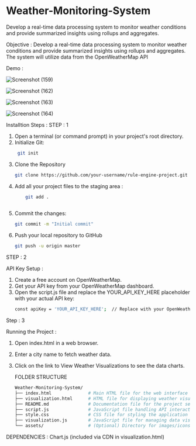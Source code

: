 # Weather-Monitoring-System
Develop a real-time data processing system to monitor weather conditions and provide summarized insights using rollups and aggregates.


Objective :
Develop a real-time data processing system to monitor weather conditions and provide
summarized insights using rollups and aggregates. The system will utilize data from the
OpenWeatherMap API 

Demo : 

![Screenshot (159)](https://github.com/user-attachments/assets/4124ef97-c1d4-47c1-a774-bf808b73c52c)

![Screenshot (162)](https://github.com/user-attachments/assets/c63bbdc9-7f19-44e1-8a6e-ad185b5d55d5)

![Screenshot (163)](https://github.com/user-attachments/assets/a076e679-ffa8-4566-8702-53da59f1afac)

![Screenshot (164)](https://github.com/user-attachments/assets/e4e1d204-9951-4048-8ab0-0f828faf0f22)


Installtion Steps :
STEP : 1

 1. Open a terminal (or command prompt) in your project's root directory.
 2. Initialize Git:
    ```bash
     git init
    
3. Clone the Repository
   ```bash
   git clone https://github.com/your-username/rule-engine-project.git
4. Add all your project files to the staging area :
    ```bash
        git add .
        
5. Commit the changes:
    ```bash
    git commit -m "Initial commit"
   
6. Push your local repository to GitHub
    ```bash
    git push -u origin master

STEP : 2

 API Key Setup :
1. Create a free account on OpenWeatherMap.
2. Get your API key from your OpenWeatherMap dashboard.
3. Open the script.js file and replace the YOUR_API_KEY_HERE placeholder with your actual API key:
   ``` bash
   const apiKey = 'YOUR_API_KEY_HERE';  // Replace with your OpenWeatherMap API key
   
Step : 3

Running the Project : 
1. Open index.html in a web browser.
2. Enter a city name to fetch weather data.
3. Click on the link to View Weather Visualizations to see the data charts.

   FOLDER STRUCTURE
   ```bash
   Weather-Monitoring-System/
   ├── index.html              # Main HTML file for the web interface
   ├── visualization.html      # HTML file for displaying weather visualizations
   ├── README.md               # Documentation file for the project setup and usage
   ├── script.js               # JavaScript file handling API interactions and thresholds
   ├── style.css               # CSS file for styling the application
   ├── visualization.js        # JavaScript file for managing data visualization
   └── assets/                 # (Optional) Directory for images/icons if needed

 DEPENDENCIES :
  Chart.js (included via CDN in visualization.html)
